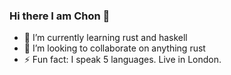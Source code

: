 ### Hi there I am Chon 👋

- 🌱 I’m currently learning rust and haskell
- 👯 I’m looking to collaborate on anything rust
- ⚡ Fun fact: I speak 5 languages. Live in London.
